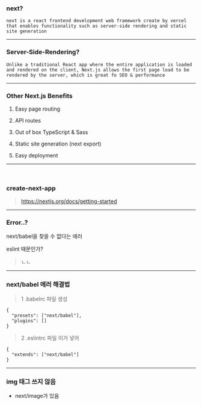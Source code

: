 ### next?

```
next is a react frontend development web framework create by vercel that enables functionality such as server-side rendering and static site generation
```

---

### Server-Side-Rendering?

```
Unlike a traditional React app where the entire application is loaded and rendered on the client, Next.js allows the first page load to be rendered by the server, which is great fo SEO & performance
```

---

### Other Next.js Benefits

1. Easy page routing

2. API routes

3. Out of box TypeScript & Sass

4. Static site generation (next export)

5. Easy deployment

---

<br>

### create-next-app

> https://nextjs.org/docs/getting-started

---

### Error..?

next/babel을 찾을 수 없다는 에러

eslint 때문인가?

> ㄴㄴ

---

### next/babel 에러 해결법

> 1 .babelrc 파일 생성

```
{
  "presets": ["next/babel"],
  "plugins": []
}
```

> 2 .eslintrc 파일 이거 넣어

```
{
  "extends": ["next/babel"]
}
```

---

### img 태그 쓰지 않음

- next/image가 있음
